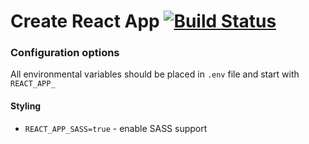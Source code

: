 # Create React App [![Build Status](https://travis-ci.org/facebookincubator/create-react-app.svg?branch=master)](https://travis-ci.org/facebookincubator/create-react-app)

### Configuration options

All environmental variables should be placed in `.env` file and start with  `REACT_APP_`

#### Styling
- ```REACT_APP_SASS=true``` - enable SASS support
